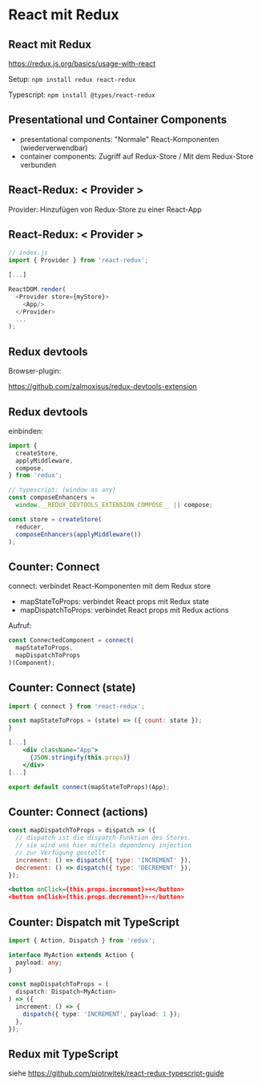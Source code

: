 # React mit Redux

## React mit Redux

https://redux.js.org/basics/usage-with-react

Setup: `npm install redux react-redux`

Typescript: `npm install @types/react-redux`

## Presentational und Container Components

- presentational components: "Normale" React-Komponenten (wiederverwendbar)
- container components: Zugriff auf Redux-Store / Mit dem Redux-Store verbunden

## React-Redux: < Provider >

Provider: Hinzufügen von Redux-Store zu einer React-App

## React-Redux: < Provider >

```js
// index.js
import { Provider } from 'react-redux';

[...]

ReactDOM.render(
  <Provider store={myStore}>
    <App/>
  </Provider>
  ...
);
```

## Redux devtools

Browser-plugin:

https://github.com/zalmoxisus/redux-devtools-extension

## Redux devtools

einbinden:

```js
import {
  createStore,
  applyMiddleware,
  compose,
} from 'redux';

// typescript: (window as any)
const composeEnhancers =
  window.__REDUX_DEVTOOLS_EXTENSION_COMPOSE__ || compose;

const store = createStore(
  reducer,
  composeEnhancers(applyMiddleware())
);
```

## Counter: Connect

connect: verbindet React-Komponenten mit dem Redux store

- mapStateToProps: verbindet React props mit Redux state
- mapDispatchToProps: verbindet React props mit Redux actions

Aufruf:

```js
const ConnectedComponent = connect(
  mapStateToProps,
  mapDispatchToProps
)(Component);
```

## Counter: Connect (state)

```jsx
import { connect } from 'react-redux';

const mapStateToProps = (state) => ({ count: state });
}

[...]
    <div className="App">
      {JSON.stringify(this.props)}
    </div>
[...]

export default connect(mapStateToProps)(App);
```

## Counter: Connect (actions)

```jsx
const mapDispatchToProps = dispatch => ({
  // dispatch ist die dispatch-Funktion des Stores.
  // sie wird uns hier mittels dependency injection
  // zur Verfügung gestellt
  increment: () => dispatch({ type: 'INCREMENT' }),
  decrement: () => dispatch({ type: 'DECREMENT' }),
});
```

```xml
<button onClick={this.props.increment}>+</button>
<button onClick={this.props.decrement}>-</button>
```

## Counter: Dispatch mit TypeScript

```ts
import { Action, Dispatch } from 'redux';

interface MyAction extends Action {
  payload: any;
}

const mapDispatchToProps = (
  dispatch: Dispatch<MyAction>
) => ({
  increment: () => {
    dispatch({ type: 'INCREMENT', payload: 1 });
  },
});
```

## Redux mit TypeScript

siehe https://github.com/piotrwitek/react-redux-typescript-guide
